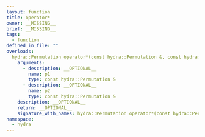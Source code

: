```yaml
---
layout: function
title: operator*
owner: __MISSING__
brief: __MISSING__
tags:
  - function
defined_in_file: ""
overloads:
  hydra::Permutation operator*(const hydra::Permutation &, const hydra::Permutation &):
    arguments:
      - description: __OPTIONAL__
        name: p1
        type: const hydra::Permutation &
      - description: __OPTIONAL__
        name: p2
        type: const hydra::Permutation &
    description: __OPTIONAL__
    return: __OPTIONAL__
    signature_with_names: hydra::Permutation operator*(const hydra::Permutation & p1, const hydra::Permutation & p2)
namespace:
  - hydra
---
```


